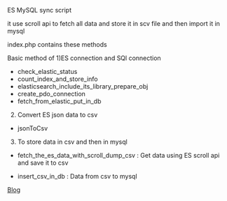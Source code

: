 ES MySQL sync script

it use scroll api to fetch all data and store it in scv file and then import it in mysql

index.php contains these methods

Basic method of 
1)ES connection and SQl connection
  - check_elastic_status
  - count_index_and_store_info
  - elasticsearch_include_its_library_prepare_obj
  - create_pdo_connection
  - fetch_from_elastic_put_in_db


2) Convert ES json data to csv
  - jsonToCsv

3) To store data in csv and then in mysql
 - fetch_the_es_data_with_scroll_dump_csv : Get data using ES scroll api and save it to csv

 - insert_csv_in_db : Data from csv to mysql   

 [Blog](https://dev.to/sahilkashyap64/sync-es-data-with-your-mysql-db-l5b)

